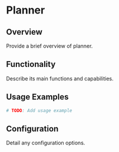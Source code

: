 # Planner

## Overview

Provide a brief overview of planner.

## Functionality

Describe its main functions and capabilities.

## Usage Examples

```python
# TODO: Add usage example
```

## Configuration

Detail any configuration options.
